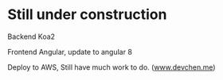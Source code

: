 # Still under construction

Backend Koa2 

Frontend Angular, update to angular 8

Deploy to AWS, Still have much work to do. (www.devchen.me)
